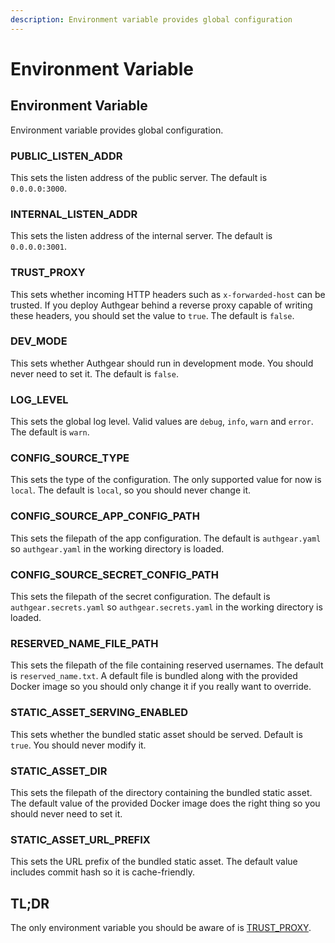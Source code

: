 ```yaml
---
description: Environment variable provides global configuration
---
```


# Environment Variable

## Environment Variable

Environment variable provides global configuration.

### PUBLIC\_LISTEN\_ADDR

This sets the listen address of the public server. The default is `0.0.0.0:3000`.

### INTERNAL\_LISTEN\_ADDR

This sets the listen address of the internal server. The default is `0.0.0.0:3001`.

### TRUST\_PROXY

This sets whether incoming HTTP headers such as `x-forwarded-host` can be trusted. If you deploy Authgear behind a reverse proxy capable of writing these headers, you should set the value to `true`. The default is `false`.

### DEV\_MODE

This sets whether Authgear should run in development mode. You should never need to set it. The default is `false`.

### LOG\_LEVEL

This sets the global log level. Valid values are `debug`, `info`, `warn` and `error`. The default is `warn`.

### CONFIG\_SOURCE\_TYPE

This sets the type of the configuration. The only supported value for now is `local`. The default is `local`, so you should never change it.

### CONFIG\_SOURCE\_APP\_CONFIG\_PATH

This sets the filepath of the app configuration. The default is `authgear.yaml` so `authgear.yaml` in the working directory is loaded.

### CONFIG\_SOURCE\_SECRET\_CONFIG\_PATH

This sets the filepath of the secret configuration. The default is `authgear.secrets.yaml` so `authgear.secrets.yaml` in the working directory is loaded.

### RESERVED\_NAME\_FILE\_PATH

This sets the filepath of the file containing reserved usernames. The default is `reserved_name.txt`. A default file is bundled along with the provided Docker image so you should only change it if you really want to override.

### STATIC\_ASSET\_SERVING\_ENABLED

This sets whether the bundled static asset should be served. Default is `true`. You should never modify it.

### STATIC\_ASSET\_DIR

This sets the filepath of the directory containing the bundled static asset. The default value of the provided Docker image does the right thing so you should never need to set it.

### STATIC\_ASSET\_URL\_PREFIX

This sets the URL prefix of the bundled static asset. The default value includes commit hash so it is cache-friendly.

## TL;DR

The only environment variable you should be aware of is [TRUST\_PROXY](env.md#trust_proxy).

